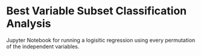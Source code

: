 # Best Variable Subset Classification Analysis

Jupyter Notebook for running a logisitic regression using every permutation of the independent variables.
